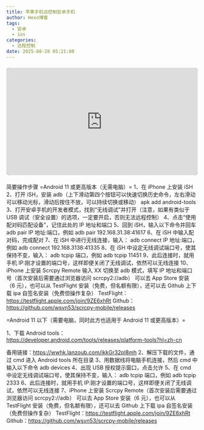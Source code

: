 ```yaml
---
title: 苹果手机远控制安卓手机
author: Hexo博客
tags:
  - 安卓
  - ios
categories:
  - 远程控制
date: 2025-08-28 05:21:08
---
```

<div style="position: relative; padding-top: 56.25%; margin: 20px 0; border-radius: 8px; overflow: hidden; background: #000;">
<iframe
  style="position: absolute; top: 0; left: 0; width: 100%; height: 100%;"
  src="https://player.bilibili.com/player.html?bvid=BV1RcVhzFEri&page=1&autoplay=0&high_quality=1"
  scrolling="no"
  frameborder="no"
  allowfullscreen>
</iframe>
</div>


简要操作步骤
=Android 11 或更高版本（无需电脑）=
1、在 iPhone 上安装 iSH
2、打开 iSH，安装 adb（上下滑动第四个按钮可以快速切换历史命令，左右滑动可以移动光标，滑动后按住不放，可以持续切换或移动）
apk add android-tools
3、打开安卓手机的开发者模式，找到“无线调试”并打开（注意，如果有类似于 USB 调试（安全设置）的选项，一定要开启，否则无法远程控制）
4、点击“使用配对码匹配设备”，记住此处的 IP 地址和端口
5、回到 iSH，输入以下命令并回车
adb pair IP 地址:端口，例如 adb pair 192.168.31.38:41617
6、在 iSH 中输入配对码，完成配对
7、在 iSH 中进行无线连接，输入：
adb connect IP 地址:端口，例如 adb connect 192.168.3138:41335
8、在 iSH 中设定无线调试端口号，使其保持不变，输入：
adb tcpip 端口，例如 adb tcpip 11451
9、此后连接时，就用手机 IP:刚才设置的端口号，这样即便关闭了无线调试，依然可以无线连接
10、iPhone 上安装 Scrcpy Remote
输入 XX 切换至 adb 模式，填写 IP 地址和端口号（首次安装后需要通过浏览器访问 scrcpy2://adb）
可以去 App Store 安装（6 元），也可以从 TestFlight 安装（免费，但名额有限），还可以去 Github 上下载 ipa 自签名安装（免费但操作复杂）
TestFlight：https://testflight.apple.com/join/9ZE6xhRt
Github：https://github.com/wsvn53/scrcpy-mobile/releases

=Android 11 以下（需要电脑，同时此方也适用于 Android 11 或更高版本）=

1、下载 Android tools：https://developer.android.com/tools/releases/platform-tools?hl=zh-cn

备用链接：https://wwhk.lanzoub.com/ikkGr32pl8mh
2、解压下载的文件，通过 cmd 进入 Android tools 所在目录
3、用数据线将电脑手机连接，然后 cmd 中输入以下命令
adb devices
4、出现 USB 授权提示窗口，点击允许
5、在 cmd 中设定无线调试端口号，使其保持不变，输入：
adb tcpip 端口，例如 adb tcpip 2333
6、此后连接时，就用手机 IP:刚才设置的端口号，这样即便关闭了无线调试，依然可以无线连接
7、iPhone 上安装 Scrcpy Remote（首次安装后需要通过浏览器访问 scrcpy2://adb）
可以去 App Store 安装（6 元），也可以从 TestFlight 安装（免费，但名额有限），还可以去 Github 上下载 ipa 自签名安装（免费但操作复杂）
TestFlight：https://testflight.apple.com/join/9ZE6xhRt
Github：https://github.com/wsvn53/scrcpy-mobile/releases
